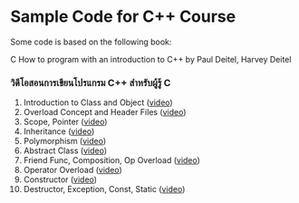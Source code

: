 # Sample Code for C++ Course

Some code is based on the following book:

C How to program with an introduction to C++ by Paul Deitel, Harvey Deitel

### วิดีโอสอนการเขียนโปรแกรม C++ สำหรับผู้รู้ C

1. Introduction to Class and Object ([video](https://www.youtube.com/playlist?list=PLFCfNaHOd4AI6ovPbgqnbfASk80V6JGGc))
2. Overload Concept and Header Files ([video](https://www.youtube.com/playlist?list=PLFCfNaHOd4AJWd9kTWONR6iFD3mQIiFef))
3. Scope, Pointer ([video](https://www.youtube.com/playlist?list=PLFCfNaHOd4AJlXX97lEz4MAA591Mruyck))
4. Inheritance ([video](https://www.youtube.com/playlist?list=PLFCfNaHOd4AKHBuPdzCFp_JBYl3OSSDlR))
5. Polymorphism ([video](https://www.youtube.com/playlist?list=PLFCfNaHOd4AJXBuY0Trb5WDSd-ev9sCe2))
6. Abstract Class ([video](https://www.youtube.com/playlist?list=PLFCfNaHOd4ALV2jD-szecsNlXlUenF_GA))
7. Friend Func, Composition, Op Overload ([video](https://www.youtube.com/playlist?list=PLFCfNaHOd4AJVU3e94SDNu4S8bccwgWWx))
8. Operator Overload ([video](https://www.youtube.com/playlist?list=PLFCfNaHOd4AJhjStc_079BLoVhXTFwFpQ))
9. Constructor ([video](https://www.youtube.com/playlist?list=PLFCfNaHOd4AKh0uFNF-BQLn8Sa_FQCLg-))
10. Destructor, Exception, Const, Static ([video](https://www.youtube.com/playlist?list=PLFCfNaHOd4ALuMTMHFzT-t1OnPE08LsQi))


